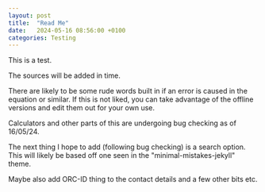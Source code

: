 ```yaml
---
layout: post
title:  "Read Me"
date:   2024-05-16 08:56:00 +0100
categories: Testing
---
```


This is a test.<br>

The sources will be added in time. <br>

There are likely to be some rude words built in if an error is caused in the equation or similar. If this is not liked, you can take advantage of the offline versions and edit them out for your own use. <br>

Calculators and other parts of this are undergoing bug checking as of 16/05/24.<br>

The next thing I hope to add (following bug checking) is a search option. This will likely be based off one seen in the "minimal-mistakes-jekyll" theme.<br>

Maybe also add ORC-ID thing to the contact details and a few other bits etc.